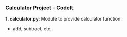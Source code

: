 ### Calculator Project - CodeIt
**1. calculator.py**: Module to provide calculator function.
- add, subtract, etc..
